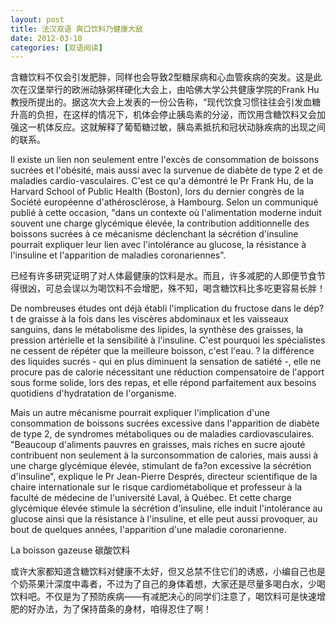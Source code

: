 ```yaml
---
layout: post
title: 法汉双语 爽口饮料乃健康大敌
date: 2012-03-10
categories: [双语阅读]  
---
```


含糖饮料不仅会引发肥胖，同样也会导致2型糖尿病和心血管疾病的突发。这是此次在汉堡举行的欧洲动脉粥样硬化大会上，由哈佛大学公共健康学院的Frank Hu教授所提出的。据这次大会上发表的一份公告称，“现代饮食习惯往往会引发血糖升高的负担，在这样的情况下，机体会停止胰岛素的分泌，而饮用含糖饮料又会加强这一机体反应。这就解释了葡萄糖过敏，胰岛素抵抗和冠状动脉疾病的出现之间的联系。

Il existe un lien non seulement entre l'excès de consommation de boissons sucrées et l'obésité, mais aussi avec la survenue de diabète de type 2 et de maladies cardio-vasculaires. C'est ce qu'a démontré le Pr Frank Hu, de la Harvard School of Public Health (Boston), lors du dernier congrès de la Société européenne d'athérosclérose, à Hambourg. Selon un communiqué publié à cette occasion, "dans un contexte où l'alimentation moderne induit souvent une charge glycémique élevée, la contribution additionnelle des boissons sucrées à ce mécanisme déclenchant la sécrétion d'insuline pourrait expliquer leur lien avec l'intolérance au glucose, la résistance à l'insuline et l'apparition de maladies coronariennes".

已经有许多研究证明了对人体最健康的饮料是水。而且，许多减肥的人即便节食节得很凶，可总会误以为喝饮料不会增肥，殊不知，喝含糖饮料比多吃更容易长胖！

De nombreuses études ont déjà établi l'implication du fructose dans le dép?t de graisse à la fois dans les viscères abdominaux et les vaisseaux sanguins, dans le métabolisme des lipides, la synthèse des graisses, la pression artérielle et la sensibilité à l'insuline. C'est pourquoi les spécialistes ne cessent de répéter que la meilleure boisson, c'est l'eau. ? la différence des liquides sucrés - qui en plus diminuent la sensation de satiété -, elle ne procure pas de calorie nécessitant une réduction compensatoire de l'apport sous forme solide, lors des repas, et elle répond parfaitement aux besoins quotidiens d'hydratation de l'organisme.

Mais un autre mécanisme pourrait expliquer l'implication d'une consommation de boissons sucrées excessive dans l'apparition de diabète de type 2, de syndromes métaboliques ou de maladies cardiovasculaires. "Beaucoup d'aliments pauvres en graisses, mais riches en sucre ajouté contribuent non seulement à la surconsommation de calories, mais aussi à une charge glycémique élevée, stimulant de fa?on excessive la sécrétion d'insuline", explique le Pr Jean-Pierre Després, directeur scientifique de la chaire internationale sur le risque cardiométabolique et professeur à la faculté de médecine de l'université Laval, à Québec. Et cette charge glycémique élevée stimule la sécrétion d'insuline, elle induit l'intolérance au glucose ainsi que la résistance à l'insuline, et elle peut aussi provoquer, au bout de quelques années, l'apparition d'une maladie coronarienne.

La boisson gazeuse 碳酸饮料

或许大家都知道含糖饮料对健康不太好，但又总禁不住它们的诱惑，小编自己也是个奶茶果汁深度中毒者，不过为了自己的身体着想，大家还是尽量多喝白水，少喝饮料吧。不仅是为了预防疾病——有减肥决心的同学们注意了，喝饮料可是快速增肥的好办法，为了保持苗条的身材，咱得忍住了啊！
